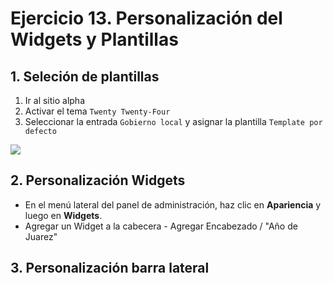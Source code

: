 # Ejercicio 13. Personalización del Widgets y Plantillas

## 1. Seleción de plantillas
1. Ir al sitio alpha
2. Activar el tema  `Twenty Twenty-Four`
3. Seleccionar la entrada `Gobierno local` y asignar la plantilla `Template por defecto`

![](https://i.imgur.com/tCJVusA.png)


## 2. Personalización Widgets

- En el menú lateral del panel de administración, haz clic en **Apariencia** y luego en **Widgets**.
- Agregar un Widget a la cabecera
		- Agregar Encabezado / "Año de Juarez"







## 3. Personalización barra lateral
<!--stackedit_data:
eyJoaXN0b3J5IjpbNzg2NjgxMjcsNzUyMzI0NTI5LC00MTA5Nz
IyOTFdfQ==
-->